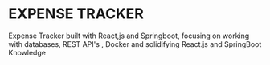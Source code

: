 <h1>EXPENSE TRACKER</h1>
Expense Tracker built with React,js and Springboot, focusing on working with databases, REST API's , Docker and solidifying React.js and SpringBoot Knowledge

